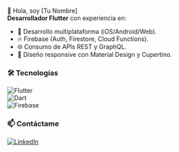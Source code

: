 👋 Hola, soy [Tu Nombre]  
**Desarrollador Flutter** con experiencia en:  
- 📱 Desarrollo multiplataforma (iOS/Android/Web).  
- 🔥 Firebase (Auth, Firestore, Cloud Functions).  
- 🌐 Consumo de APIs REST y GraphQL.  
- 🎨 Diseño responsive con Material Design y Cupertino.  

### 🛠️ Tecnologías  
![Flutter](https://img.shields.io/badge/Flutter-02569B?style=flat&logo=flutter)  
![Dart](https://img.shields.io/badge/Dart-0175C2?style=flat&logo=dart)  
![Firebase](https://img.shields.io/badge/Firebase-FFCA28?style=flat&logo=firebase)  

### 📫 Contáctame  
[![LinkedIn](https://img.shields.io/badge/LinkedIn-0077B5?style=flat&logo=linkedin)](https://www.linkedin.com/in/alejandro-s%C3%A1nchez-lambert-b57333319/) 
